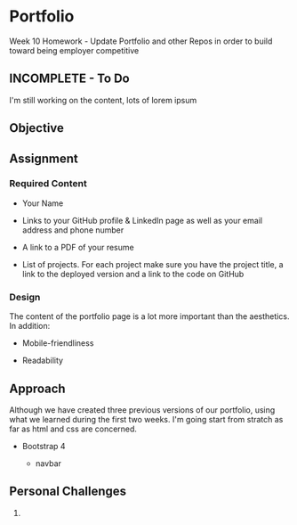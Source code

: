 # Portfolio
Week 10 Homework - Update Portfolio and other Repos in order to build toward being employer competitive

## INCOMPLETE - To Do

I'm still working on the content, lots of lorem ipsum

## Objective

## Assignment

### Required Content

* Your Name 

* Links to your GitHub profile & LinkedIn page as well as your email address and phone number

* A link to a PDF of your resume

* List of projects. For each project make sure you have the project title, a link to the deployed version and a link to the code on GitHub

### Design 

The content of the portfolio page is a lot more important than the aesthetics. In addition:

* Mobile-friendliness

* Readability

## Approach

Although we have created three previous versions of our portfolio, using what we learned during the first two weeks. I'm going start from stratch as far as html and css are concerned.

* Bootstrap 4

    * navbar

## Personal Challenges

1. 